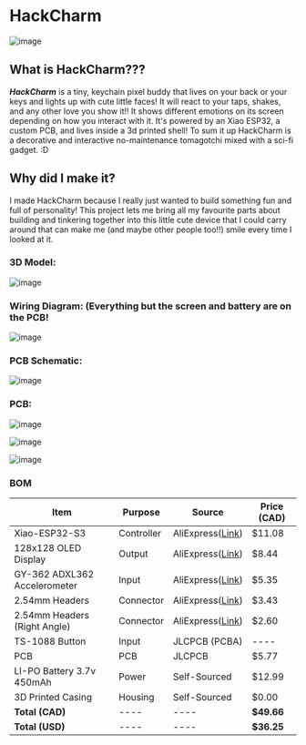 # HackCharm

![image](https://github.com/user-attachments/assets/ac339692-70fe-449a-85dc-0bdaa39d6ccf)

## What is HackCharm???
_**HackCharm**_ is a tiny, keychain pixel buddy that lives on your back or your keys and lights up with cute little faces! It will react to your taps, shakes, and any other love you show it!! It shows different emotions on its screen depending on how you interact with it. It's powered by an Xiao ESP32, a custom PCB, and lives inside a 3d printed shell! To sum it up HackCharm is a decorative and interactive no-maintenance tomagotchi mixed with a sci-fi gadget. :D

## Why did I make it?

I made HackCharm because I really just wanted to build something fun and full of personality! This project lets me bring all my favourite parts about building and tinkering together into this little cute device that I could carry around that can make me (and maybe other people too!!) smile every time I looked at it.  

### 3D Model:

![image](https://github.com/user-attachments/assets/60be6617-ccea-4f78-b61b-7c2dc0e006e6)


### Wiring Diagram: (Everything but the screen and battery are on the PCB!
![image](https://github.com/user-attachments/assets/8a4f430f-c54a-4c7f-9d0d-814249a0308f)

### PCB Schematic:
![image](https://github.com/user-attachments/assets/1c08184f-9803-45f0-85b0-a55d2eedba79)


### PCB:

![image](https://github.com/user-attachments/assets/e22d347e-5617-426c-8254-703f25bf74f0)

![image](https://github.com/user-attachments/assets/215260bb-b041-460a-9170-50746c275d3f)

![image](https://github.com/user-attachments/assets/2992bb9d-a93a-40bc-857b-63156cadb17d)


### BOM

|**Item**|**Purpose**                     |**Source**|**Price (CAD)**                                 |
|----|-----------------------------|------|---------------------------------------------|
|Xiao-ESP32-S3|Controller                   |AliExpress([Link](https://a.aliexpress.com/_mr6FPuF))|$11.08                                       |
|128x128 OLED Display|Output                       |AliExpress([Link](https://a.aliexpress.com/_mNI13Ir))|$8.44                                        |
|GY-362 ADXL362 Accelerometer|Input                        |AliExpress([Link](https://www.aliexpress.us/item/1005007113522695.html?spm=a2g0o.productlist.main.1.41835e6cqzVJ25&algo_pvid=fee97835-5e5c-4af8-af68-d18792b41281&algo_exp_id=fee97835-5e5c-4af8-af68-d18792b41281-0&pdp_ext_f=%7B%22order%22%3A%2216%22%2C%22eval%22%3A%221%22%7D&pdp_npi=4%40dis%21CAD%213.55%213.55%21%21%2118.22%2118.22%21%402101effb17496335958893809e6e64%2112000039448744636%21sea%21CA%210%21ABX&curPageLogUid=qWPVdHTwuQrT&utparam-url=scene%3Asearch%7Cquery_from%3A))|$5.35                                        |
|2.54mm Headers |Connector                    |AliExpress([Link](https://www.aliexpress.us/item/3256805470972472.html?spm=a2g0o.cart.0.0.624538daxjmIoN&mp=1&pdp_npi=5%40dis!CAD!CAD%203.12!CAD%203.12!!CAD%203.12!!!%402103244417496191960858421e5267!12000033913162578!ct!US!4143424543!!1!0&pdp_ext_f=%7B%22cart2PdpParams%22%3A%7B%22pdpBusinessMode%22%3A%22retail%22%7D%7D&gatewayAdapt=glo2usa))|$3.43                                        |
|2.54mm Headers (Right Angle)|Connector                    |AliExpress([Link](https://www.aliexpress.us/item/32980998451.html?spm=a2g0o.productlist.main.16.1e206f5diQ6mzC&aem_p4p_detail=202506110216214608937190897820001237152&algo_pvid=1bfe327d-1faf-4c35-8583-72ae0c25e16f&algo_exp_id=1bfe327d-1faf-4c35-8583-72ae0c25e16f-15&pdp_ext_f=%7B%22order%22%3A%22226%22%2C%22eval%22%3A%221%22%7D&pdp_npi=4%40dis%21CAD%212.42%211.72%21%21%211.73%211.23%21%402101c67a17496333817923185ec293%2112000036953272482%21sea%21CA%210%21ABX&curPageLogUid=yeAT6i39rNGo&utparam-url=scene%3Asearch%7Cquery_from%3A&search_p4p_id=202506110216214608937190897820001237152_5))|$2.60                                        |
|TS-1088 Button|Input                        |JLCPCB (PCBA)|        ----                                |
|PCB |PCB                          |JLCPCB|   $5.77                                          |
|LI-PO Battery 3.7v 450mAh|Power                        |Self-Sourced|$12.99                                       |
|3D Printed Casing|Housing                      |Self-Sourced|$0.00                                        |
|**Total (CAD)**|       ----                      |   ----   |**$49.66**                                      |
|**Total (USD)**|           ----                  |   ----   |**$36.25**                                       |
